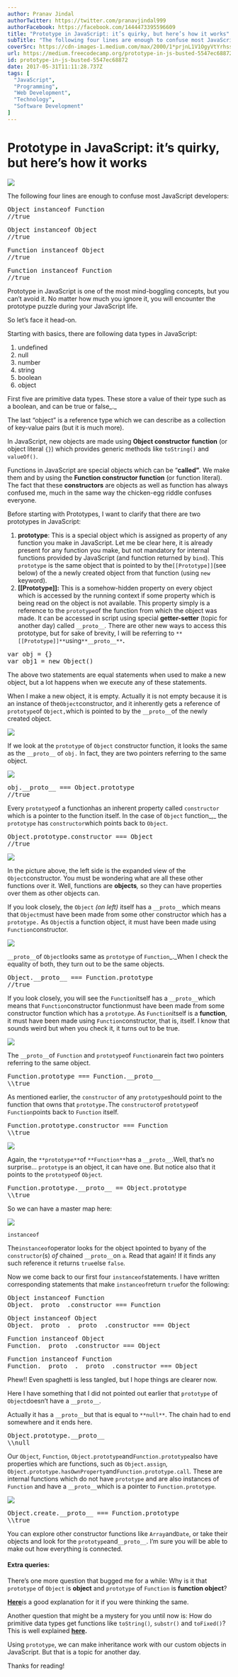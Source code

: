 ```yaml
---
author: Pranav Jindal
authorTwitter: https://twitter.com/pranavjindal999
authorFacebook: https://facebook.com/1444473395596609
title: "Prototype in JavaScript: it’s quirky, but here’s how it works"
subTitle: "The following four lines are enough to confuse most JavaScript developers:..."
coverSrc: https://cdn-images-1.medium.com/max/2000/1*prjnL1V1OgyVtYrhssOUSQ.jpeg
url: https://medium.freecodecamp.org/prototype-in-js-busted-5547ec68872
id: prototype-in-js-busted-5547ec68872
date: 2017-05-31T11:11:28.737Z
tags: [
  "JavaScript",
  "Programming",
  "Web Development",
  "Technology",
  "Software Development"
]
---
```

# Prototype in JavaScript: it’s quirky, but here’s how it works







![](https://cdn-images-1.medium.com/max/2000/1*prjnL1V1OgyVtYrhssOUSQ.jpeg)







The following four lines are enough to confuse most JavaScript developers:

<pre name="4bcf" id="4bcf" class="graf graf--pre graf-after--p">Object instanceof Function  
//true</pre>

<pre name="474c" id="474c" class="graf graf--pre graf-after--pre">Object instanceof Object  
//true</pre>

<pre name="8910" id="8910" class="graf graf--pre graf-after--pre">Function instanceof Object  
//true</pre>

<pre name="4e73" id="4e73" class="graf graf--pre graf-after--pre">Function instanceof Function  
//true</pre>

Prototype in JavaScript is one of the most mind-boggling concepts, but you can’t avoid it. No matter how much you ignore it, you will encounter the prototype puzzle during your JavaScript life.

So let’s face it head-on.

Starting with basics, there are following data types in JavaScript:

1.  undefined
2.  null
3.  number
4.  string
5.  boolean
6.  object

First five are primitive data types. These store a value of their type such as a boolean, and can be true or false_._

The last “object” is a reference type which we can describe as a collection of key-value pairs (but it is much more).

In JavaScript, new objects are made using **Object constructor** **function** (or object literal `{}`) which provides generic methods like `toString()` and `valueOf()`.

Functions in JavaScript are special objects which can be “**called”**_._ We make them and by using the **Function constructor function** (or function literal). The fact that these **constructors** are objects as well as function has always confused me, much in the same way the chicken-egg riddle confuses everyone.

Before starting with Prototypes, I want to clarify that there are two prototypes in JavaScript:

1.  **prototype**: This is a special object which is assigned as property of any function you make in JavaScript. Let me be clear here, it is already present for any function you make, but not mandatory for internal functions provided by JavaScript (and function returned by `bind`). This `prototype` is the same object that is pointed to by the`[[Prototype]]`(see below) of the a newly created object from that function (using `new` keyword).
2.  **[[Prototype]]:** This is a somehow-hidden property on every object which is accessed by the running context if some property which is being read on the object is not available. This property simply is a reference to the `prototype`of the function from which the object was made. It can be accessed in script using special **getter-setter** (topic for another day) called `__proto__`_._ There are other new ways to access this prototype, but for sake of brevity, I will be referring to `**[[Prototype]]**`using`**__proto__**`**.**

<pre name="ebb4" id="ebb4" class="graf graf--pre graf-after--li">var obj = {}  
var obj1 = new Object()</pre>

The above two statements are equal statements when used to make a new object, but a lot happens when we execute any of these statements.

When I make a new object, it is empty. Actually it is not empty because it is an instance of the`Object`constructor, and it inherently gets a reference of `prototype`of `Object,`which is pointed to by the `__proto__`of the newly created object.



![](https://cdn-images-1.medium.com/max/1600/1*MQi57rWt3nR_r6hmaqu_Cw.png)



If we look at the `prototype` of `Object` constructor function, it looks the same as the `__proto__` of `obj.` In fact, they are two pointers referring to the same object.



![](https://cdn-images-1.medium.com/max/1600/1*CVPs1e72dkaGQq8VCJFbzg.png)



<pre name="1fb5" id="1fb5" class="graf graf--pre graf-after--figure">obj.__proto__ === Object.prototype  
//true</pre>

Every `prototype`of a functionhas an inherent property called `constructor` which is a pointer to the function itself. In the case of `Object` function_,_ the `prototype` has `constructor`which points back to `Object`.

<pre name="2c19" id="2c19" class="graf graf--pre graf-after--p">Object.prototype.constructor === Object  
//true</pre>



![](https://cdn-images-1.medium.com/max/1600/1*amL4pobc_otUzW0OU4yuKw.png)



In the picture above, the left side is the expanded view of the `Object`constructor. You must be wondering what are all these other functions over it. Well, functions are **objects**_,_ so they can have properties over them as other objects can.

If you look closely, the `Object` _(on left)_ itself has a `__proto__`which means that `Object`must have been made from some other constructor which has a `prototype.` As `Object`is a function object, it must have been made using `Function`constructor.



![](https://cdn-images-1.medium.com/max/1600/1*MJUXc7X6T_3v_5M6IyDiVg.png)



`__proto__`of `Object`looks same as `prototype` of `Function`_._When I check the equality of both, they turn out to be the same objects.

<pre name="0940" id="0940" class="graf graf--pre graf-after--p">Object.__proto__ === Function.prototype  
//true</pre>

If you look closely, you will see the `Function`itself has a `__proto__`which means that `Function`constructor functionmust have been made from some constructor function which has a `prototype`. As `Function`itself is a **function**, it must have been made using `Function`constructor, that is, itself. I know that sounds weird but when you check it, it turns out to be true.



![](https://cdn-images-1.medium.com/max/1600/1*GETeMbEKqEh8UYWO5Lb2xg.png)



The `__proto__`of `Function` and `prototype`of `Function`arein fact two pointers referring to the same object.

<pre name="176e" id="176e" class="graf graf--pre graf-after--p">Function.prototype === Function.__proto__  
\\true</pre>

As mentioned earlier, the `constructor` of any `prototype`should point to the function that owns that `prototype.`The `constructor`of `prototype`of `Function`points back to `Function` itself.

<pre name="a1af" id="a1af" class="graf graf--pre graf-after--p">Function.prototype.constructor === Function  
\\true</pre>



![](https://cdn-images-1.medium.com/max/1600/1*7VuOb5g6tmV8v3YXzKepOg.png)



Again, the `**prototype**`of `**Function**`has a `__proto__`.Well, that’s no surprise… `prototype` is an object, it can have one. But notice also that it points to the `prototype`of `Object`_._

<pre name="0108" id="0108" class="graf graf--pre graf-after--p">Function.prototype.__proto__ == Object.prototype  
\\true</pre>

So we can have a master map here:



![](https://cdn-images-1.medium.com/max/1600/1*sPvDEVuyKFOuL4LOskec2w.png)



    instanceof

The`instanceof`operator looks for the object `b`pointed to byany of the `constructor`(s) _of_ chained `__proto__`on `a`_._ Read that again! If it finds any such reference it returns `true`else `false`_._

Now we come back to our first four `instanceof`statements. I have written corresponding statements that make `instanceof`return `true`for the following:

<pre name="9318" id="9318" class="graf graf--pre graf-after--p">Object instanceof Function  
Object.__proto__.constructor === Function</pre>

<pre name="1942" id="1942" class="graf graf--pre graf-after--pre">Object instanceof Object  
Object.__proto__.__proto__.constructor === Object</pre>

<pre name="eb14" id="eb14" class="graf graf--pre graf-after--pre">Function instanceof Object  
Function.__proto__.constructor === Object</pre>

<pre name="0557" id="0557" class="graf graf--pre graf-after--pre">Function instanceof Function  
Function.__proto__.__proto__.constructor === Object</pre>

Phew!! Even spaghetti is less tangled, but I hope things are clearer now.

Here I have something that I did not pointed out earlier that `prototype` of `Object`doesn’t have a `__proto__`_._

Actually it has a `__proto__`but that is equal to `**null**`. The chain had to end somewhere and it ends here.

<pre name="f99b" id="f99b" class="graf graf--pre graf-after--p">Object.prototype.__proto__  
\\null</pre>

Our `Object`_,_ `Function`_,_ `Object.prototype`and`Function.prototype`also have properties which are functions, such as `Object.assign`_,_ `Object.prototype.hasOwnProperty`and`Function.prototype.call`_._ These are internal functions which do not have `prototype` and are also instances of `Function` and have a `__proto__`which is a pointer to `Function.prototype`_._



![](https://cdn-images-1.medium.com/max/1600/1*NsFhlxWIycecYqqm4Whtmw.png)



<pre name="971e" id="971e" class="graf graf--pre graf-after--figure">Object.create.__proto__ === Function.prototype  
\\true</pre>

You can explore other constructor functions like `Array`and`Date`, or take their objects and look for the `prototype`and`__proto__`. I’m sure you will be able to make out how everything is connected.

#### Extra queries:

There’s one more question that bugged me for a while: Why is it that `prototype` of `Object` is **object** and `prototype` of `Function` is **function object**?

[**Here**](https://stackoverflow.com/a/32929083/1934798)is a good explanation for it if you were thinking the same.

Another question that might be a mystery for you until now is: How do primitive data types get functions like `toString()`_,_ `substr()` and `toFixed()`?This is well explained [**here**](https://javascript.info/native-prototypes#primitives)**.**

Using `prototype`, we can make inheritance work with our custom objects in JavaScript. But that is a topic for another day.

Thanks for reading!








